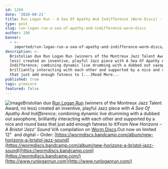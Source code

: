 ```yaml
---
id: 1269
date: '2020-09-21'
title: Run Logan Run - A Sea Of Apathy And Indifference (Worm Discs) - Loose Lips
type: post
slug: run-logan-run-a-sea-of-apathy-and-indifference-worm-discs
author: 100
banner:
  - >-
    imported/run-logan-run-a-sea-of-apathy-and-indifference-worm-discs/image1269.jpeg
description: >-
  Bristolian duo Run Logan Run (winners of the Montreux Jazz Talent Award, no
  less) created an inventive, playful Jazz piece with A Sea Of Apathy And
  Indifference; combining dynamic live drumming with a dubbed out saxophone,
  brilliantly interacting with each other and supported by a nice and round bass
  that just add enough fatness to [...]Read More...
published: true
tags: premiere
featured: false
---
```

![image](../imported/run-logan-run-a-sea-of-apathy-and-indifference-worm-discs/image1269.jpeg)Bristolian duo [Run Logan Run](http://www.runloganrun.com/) (winners of the Montreux Jazz Talent Award, no less) created an inventive, playful Jazz piece with _A Sea Of Apathy And Indifference_; combining dynamic live drumming with a dubbed out saxophone, brilliantly interacting with each other and supported by a nice and round bass that just add enough fatness to it!From _New Horizons – A Bristol 'Jazz' Sound_ V/A compilation on [Worm Discs](https://wormdiscs.bandcamp.com/).Out now on limited 12"  and digital – Order: [https://wormdiscs.bandcamp.com/album/new-horizons-a-bristol-jazz-sound](https://wormdiscs.bandcamp.com/album/new-horizons-a-bristol-jazz-sound)[https://wormdiscs.bandcamp.com](https://wormdiscs.bandcamp.com/)  
[http://www.runloganrun.com](http://www.runloganrun.com/)